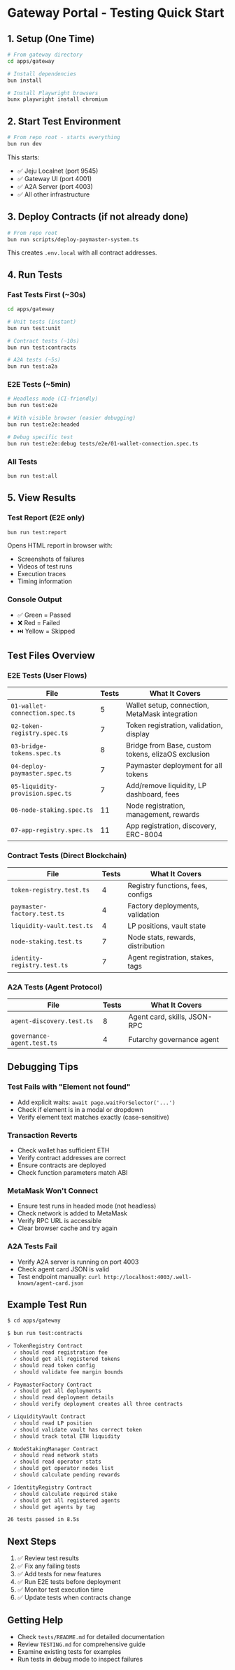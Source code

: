 # Gateway Portal - Testing Quick Start

## 1. Setup (One Time)

```bash
# From gateway directory
cd apps/gateway

# Install dependencies
bun install

# Install Playwright browsers
bunx playwright install chromium
```

## 2. Start Test Environment

```bash
# From repo root - starts everything
bun run dev
```

This starts:
- ✅ Jeju Localnet (port 9545)
- ✅ Gateway UI (port 4001)
- ✅ A2A Server (port 4003)
- ✅ All other infrastructure

## 3. Deploy Contracts (if not already done)

```bash
# From repo root
bun run scripts/deploy-paymaster-system.ts
```

This creates `.env.local` with all contract addresses.

## 4. Run Tests

### Fast Tests First (~30s)
```bash
cd apps/gateway

# Unit tests (instant)
bun run test:unit

# Contract tests (~10s)
bun run test:contracts

# A2A tests (~5s)
bun run test:a2a
```

### E2E Tests (~5min)
```bash
# Headless mode (CI-friendly)
bun run test:e2e

# With visible browser (easier debugging)
bun run test:e2e:headed

# Debug specific test
bun run test:e2e:debug tests/e2e/01-wallet-connection.spec.ts
```

### All Tests
```bash
bun run test:all
```

## 5. View Results

### Test Report (E2E only)
```bash
bun run test:report
```

Opens HTML report in browser with:
- Screenshots of failures
- Videos of test runs
- Execution traces
- Timing information

### Console Output
- ✅ Green = Passed
- ❌ Red = Failed
- ⏭️ Yellow = Skipped

## Test Files Overview

### E2E Tests (User Flows)
| File | Tests | What It Covers |
|------|-------|----------------|
| `01-wallet-connection.spec.ts` | 5 | Wallet setup, connection, MetaMask integration |
| `02-token-registry.spec.ts` | 7 | Token registration, validation, display |
| `03-bridge-tokens.spec.ts` | 8 | Bridge from Base, custom tokens, elizaOS exclusion |
| `04-deploy-paymaster.spec.ts` | 7 | Paymaster deployment for all tokens |
| `05-liquidity-provision.spec.ts` | 7 | Add/remove liquidity, LP dashboard, fees |
| `06-node-staking.spec.ts` | 11 | Node registration, management, rewards |
| `07-app-registry.spec.ts` | 11 | App registration, discovery, ERC-8004 |

### Contract Tests (Direct Blockchain)
| File | Tests | What It Covers |
|------|-------|----------------|
| `token-registry.test.ts` | 4 | Registry functions, fees, configs |
| `paymaster-factory.test.ts` | 4 | Factory deployments, validation |
| `liquidity-vault.test.ts` | 4 | LP positions, vault state |
| `node-staking.test.ts` | 7 | Node stats, rewards, distribution |
| `identity-registry.test.ts` | 7 | Agent registration, stakes, tags |

### A2A Tests (Agent Protocol)
| File | Tests | What It Covers |
|------|-------|----------------|
| `agent-discovery.test.ts` | 8 | Agent card, skills, JSON-RPC |
| `governance-agent.test.ts` | 4 | Futarchy governance agent |

## Debugging Tips

### Test Fails with "Element not found"
- Add explicit waits: `await page.waitForSelector('...')`
- Check if element is in a modal or dropdown
- Verify element text matches exactly (case-sensitive)

### Transaction Reverts
- Check wallet has sufficient ETH
- Verify contract addresses are correct
- Ensure contracts are deployed
- Check function parameters match ABI

### MetaMask Won't Connect
- Ensure test runs in headed mode (not headless)
- Check network is added to MetaMask
- Verify RPC URL is accessible
- Clear browser cache and try again

### A2A Tests Fail
- Verify A2A server is running on port 4003
- Check agent card JSON is valid
- Test endpoint manually: `curl http://localhost:4003/.well-known/agent-card.json`

## Example Test Run

```bash
$ cd apps/gateway

$ bun run test:contracts

✓ TokenRegistry Contract
  ✓ should read registration fee
  ✓ should get all registered tokens
  ✓ should read token config
  ✓ should validate fee margin bounds

✓ PaymasterFactory Contract
  ✓ should get all deployments
  ✓ should read deployment details
  ✓ should verify deployment creates all three contracts

✓ LiquidityVault Contract
  ✓ should read LP position
  ✓ should validate vault has correct token
  ✓ should track total ETH liquidity

✓ NodeStakingManager Contract
  ✓ should read network stats
  ✓ should read operator stats
  ✓ should get operator nodes list
  ✓ should calculate pending rewards

✓ IdentityRegistry Contract
  ✓ should calculate required stake
  ✓ should get all registered agents
  ✓ should get agents by tag

26 tests passed in 8.5s
```

## Next Steps

1. ✅ Review test results
2. ✅ Fix any failing tests
3. ✅ Add tests for new features
4. ✅ Run E2E tests before deployment
5. ✅ Monitor test execution time
6. ✅ Update tests when contracts change

## Getting Help

- Check `tests/README.md` for detailed documentation
- Review `TESTING.md` for comprehensive guide
- Examine existing tests for examples
- Run tests in debug mode to inspect failures

